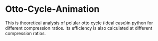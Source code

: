 # Otto-Cycle-Animation
This is theoretical analysis of polular otto cycle (ideal case)in python for different compression ratios.
Its efficiency is also calculated at different compression ratios.

